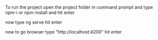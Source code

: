
To run the project open the project folder in command prompt and type npm-i or npm-install and hit enter

now type ng serve hit enter

now to go browser type "http://localhost:4200" hit enter
